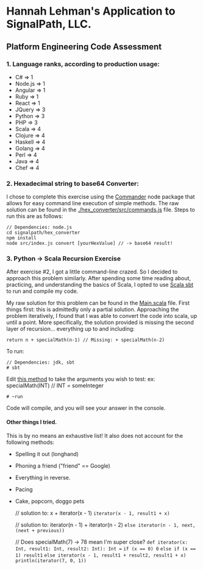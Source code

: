 

# Hannah Lehman's Application to SignalPath, LLC.
## Platform Engineering Code Assessment
### 1. Language ranks, according to production usage:
  * C# => 1
  * Node.js => 1
  * Angular => 1
  * Ruby => 1
  * React => 1
  * JQuery => 3
  * Python => 3
  * PHP => 3
  * Scala => 4
  * Clojure => 4
  * Haskell => 4
  * Golang => 4
  * Perl => 4
  * Java => 4
  * Chef => 4

### 2. Hexadecimal string to base64 Converter:
I chose to complete this exercise using the [Commander](https://pusher.com/tutorials/node-command-line-app) node package that allows for easy command line execution of simple methods. The raw solution can be found in the [./hex_converter/src/commands.js](https://github.com/HannahLehman/signalpath/blob/master/hex_converter/src/commands.js#L2) file. Steps to run this are as follows:

    // Dependencies: node.js
    cd signalpath/hex_converter
    npm install
    node src/index.js convert [yourHexValue] // -> base64 result!


### 3. Python -> Scala Recursion Exercise
After exercise #2, I got a little command-line crazed. So I decided to approach this problem similarly. After spending some time reading about, practicing, and understanding the basics of Scala, I opted to use [Scala sbt](https://docs.scala-lang.org/getting-started-sbt-track/getting-started-with-scala-and-sbt-on-the-command-line.html) to run and compile my code.

My raw solution for this problem can be found in the [Main.scala](https://github.com/HannahLehman/signalpath/blob/master/specialMath/yay_recursion/src/main/scala/Main.scala) file. First things first: this is admittedly only a partial solution. Approaching the problem iteratively, I found that I was able to convert the code into scala, up until a point. More specifically, the solution provided is missing the second layer of recursion... everything up to and including:

    return n + specialMath(n-1) // Missing: + specialMath(n-2)

To run:

    // Dependencies: jdk, sbt
    # sbt

Edit [this method](https://github.com/HannahLehman/signalpath/blob/master/specialMath/yay_recursion/src/main/scala/Main.scala#L21) to take the arguments you wish to test:
ex: specialMath(INT) // INT = someInteger

    # ~run

Code will compile, and you will see your answer in the console.

#### Other things I tried.
This is by no means an exhaustive list! It also does not account for the following methods:
* Spelling it out (longhand)
* Phoning a friend ("friend" == Google)
* Everything in reverse.
* Pacing
* Cake, popcorn, doggo pets

    // solution to: x + iterator(x - 1)
`iterator(x - 1, result1 + x)`


    // solution to: iterator(n - 1) + iterator(n - 2)
`else iterator(n - 1, next, (next + previous))`


    // Does specialMath(7) -> 78 mean I'm super close?
`def iterator(x: Int, result1: Int, result2: Int): Int =`
     `if (x == 0) 0`
      `else if (x == 1) result1`
      `else iterator(x - 1, result1 + result2, result1 + x)`
    `println(iterator(7, 0, 1))`
